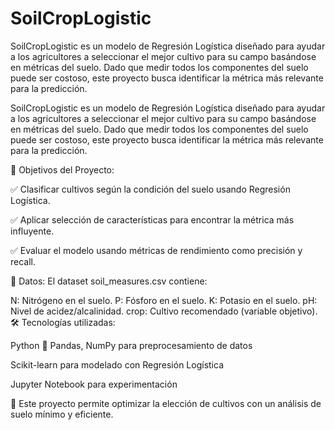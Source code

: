 # SoilCropLogistic
SoilCropLogistic es un modelo de Regresión Logística diseñado para ayudar a los agricultores a seleccionar el mejor cultivo para su campo basándose en métricas del suelo. Dado que medir todos los componentes del suelo puede ser costoso, este proyecto busca identificar la métrica más relevante para la predicción.

SoilCropLogistic es un modelo de Regresión Logística diseñado para ayudar a los agricultores a seleccionar el mejor cultivo para su campo basándose en métricas del suelo. Dado que medir todos los componentes del suelo puede ser costoso, este proyecto busca identificar la métrica más relevante para la predicción.

📌 Objetivos del Proyecto:

✅ Clasificar cultivos según la condición del suelo usando Regresión Logística.

✅ Aplicar selección de características para encontrar la métrica más influyente.

✅ Evaluar el modelo usando métricas de rendimiento como precisión y recall.

📂 Datos:
El dataset soil_measures.csv contiene:

N: Nitrógeno en el suelo.
P: Fósforo en el suelo.
K: Potasio en el suelo.
pH: Nivel de acidez/alcalinidad.
crop: Cultivo recomendado (variable objetivo).
🛠 Tecnologías utilizadas:

Python 🐍
Pandas, NumPy para preprocesamiento de datos

Scikit-learn para modelado con Regresión Logística

Jupyter Notebook para experimentación

🌱 Este proyecto permite optimizar la elección de cultivos con un análisis de suelo mínimo y eficiente.
